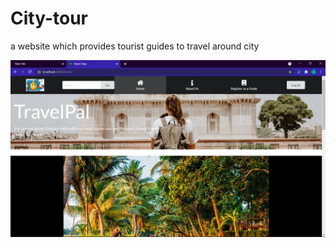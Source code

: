 # City-tour
a website which provides tourist guides to travel around city

<img src="img/(223).png">


